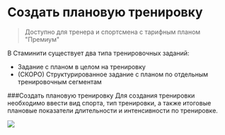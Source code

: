 # Создать плановую тренировку
> Доступно для тренера и спортсмена с тарифным планом "Премиум"

В Стаминити существует два типа тренировочных заданий:
* Задание с планом в целом на тренировку
* (СКОРО) Структурированное задание с планом по отдельным тренировочным сегментам 

###Создать плановую тренировку
Для создания тренировки необходимо ввести вид спорта, тип тренировки, а также итоговые плановые показатели длительности и интенсивности по тренировке. 

![](http://content.staminity.com/assets/images/Animation.png)


